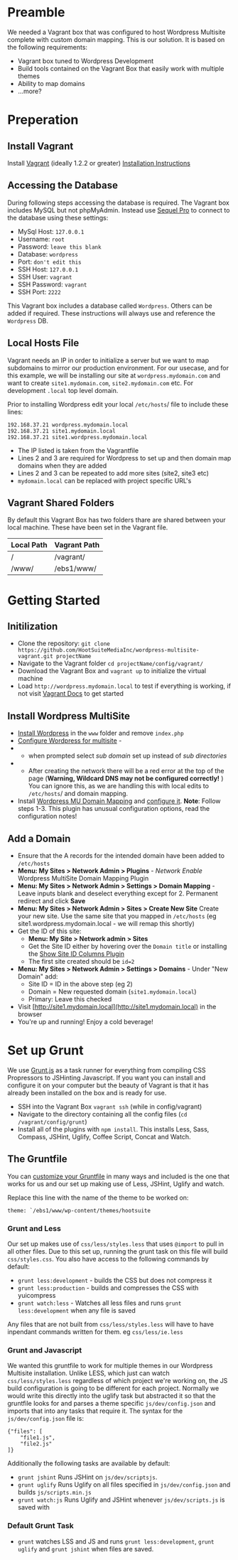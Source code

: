 # Preamble

We needed a Vagrant box that was configured to host Wordpress Multisite complete with custom domain mapping. This is our solution. It is based on the following requirements: 

* Vagrant box tuned to Wordpress Development
* Build tools contained on the Vagrant Box that easily work with multiple themes
* Ability to map domains
* …more?


# Preperation

## Install Vagrant
Install [Vagrant](http://www.vagrantup.com/) (ideally 1.2.2 or greater) [Installation Instructions](http://docs.vagrantup.com/v2/installation/index.html)

## Accessing the Database
During following steps accessing the database is required. The Vagrant box includes MySQL but not phpMyAdmin. Instead use [Sequel Pro](http://www.sequelpro.com/) to connect to the database using these settings: 

* MySql Host: `127.0.0.1`
* Username: `root`
* Password: `leave this blank`
* Database: `wordpress` 
* Port: `don't edit this`
* SSH Host: `127.0.0.1`
* SSH User: `vagrant`
* SSH Password: `vagrant`
* SSH Port: `2222`

This Vagrant box includes a database called `Wordpress`. Others can be added if required. These instructions will always use and reference the `Wordpress` DB. 

## Local Hosts File

Vagrant needs an IP in order to initialize a server but we want to map subdomains to mirror our production environment. For our usecase, and for this example, we will be installing our site at `wordpress.mydomain.com` and want to create `site1.mydomain.com`, `site2.mydomain.com` etc. For development `.local` top level domain. 

Prior to installing Wordpress edit your local `/etc/hosts`/ file to include these lines: 

	192.168.37.21 wordpress.mydomain.local
	192.168.37.21 site1.mydomain.local
	192.168.37.21 site1.wordpress.mydomain.local


* The IP listed is taken from the Vagrantfile
* Lines 2 and 3 are required for Wordpress to set up and then domain map domains when they are added
* Lines 2 and 3 can be repeated to add more sites (site2, site3 etc)
* `mydomain.local` can be replaced with project specific URL's

## Vagrant Shared Folders

By default this Vagrant Box has two folders thare are shared between your local machine. These have been set in the Vagrant file.  

| Local Path 	| Vagrant Path	|
| -------------	| -------------	| 
| /				| /vagrant/		|
| /www/			| /ebs1/www/	|


# Getting Started


## Initilization
* Clone the repository: `git clone https://github.com/HootSuiteMediaInc/wordpress-multisite-vagrant.git projectName`
* Navigate to the Vagrant folder `cd projectName/config/vagrant/`
* Download the Vagrant Box and `vagrant up` to initialize the virtual machine
* Load `http://wordpress.mydomain.local` to test if everything is working, if not visit [Vagrant Docs](http://docs.vagrantup.com/v2/) to get started




## Install Wordpress MultiSite

* [Install Wordpress](http://codex.wordpress.org/Installing_WordPress) in the `www` folder and remove `index.php`
* [Configure Wordpress for multisite](http://codex.wordpress.org/Create_A_Network) - 
*   * when prompted select *sub domain* set up instead of *sub directories*
*   * After creating the network there will be a red error at the top of the page (**Warning, Wildcard DNS may not be configured correctly!** ) You can ignore this, as we are handling this with local edits to `/etc/hosts`/ and domain mapping. 
* Install [Wordpress MU Domain Mapping](http://wordpress.org/extend/plugins/wordpress-mu-domain-mapping/) and [configure it](http://wordpress.org/extend/plugins/wordpress-mu-domain-mapping/installation/). **Note**: Follow steps 1-3. This plugin has unusual configuration options, read the configuration notes!

## Add a Domain 

* Ensure that the A records for the intended domain have been added to `/etc/hosts`
* **Menu: My Sites > Network Admin > Plugins** - *Network Enable* Wordpress MultiSite Domain Mapping Plugin
* **Menu: My Sites > Network Admin > Settings > Domain Mapping** -  Leave inputs blank and deselect everything except for 2. Permanent redirect and click **Save**
* **Menu: My Sites > Network Admin > Sites > Create New Site** Create your new site. Use the same site that you mapped in `/etc/hosts` (eg site1.wordpress.mydomain.local - we will remap this shortly)
* Get the ID of this site:
  * **Menu: My Site > Network admin > Sites**
  * Get the Site ID either by hovering over the `Domain title` or installing the [Show Site ID Columns Plugin](http://halfelf.org/hacks/site-id-columns-multisite/)
  * The first site created should be `id=2`
* **Menu: My Sites > Network Admin > Settings > Domains** - Under "New Domain" add:
  * Site ID = ID in the above step (eg 2)
  * Domain = New requested domain (`site1.mydomain.local`)
  * Primary: Leave this checked
* Visit [http://site1.mydomain.local](http://site1.mydomain.local) in the browser
* You're up and running! Enjoy a cold beverage! 

# Set up Grunt
We use [Grunt.js](http://gruntjs.com) as a task runner for everything from compiling CSS Propressors to JSHinting Javascript. If you want you can install and configure it on your computer but the beauty of Vagrant is that it has already been installed on the box and is ready for use. 

* SSH into the Vagrant Box `vagrant ssh` (while in config/vagrant) 
* Navigate to the directory containing all the config files (`cd /vagrant/config/grunt`)
* Install all of the plugins with `npm install`. This installs Less, Sass, Compass, JSHint, Uglify, Coffee Script, Concat and Watch.

## The Gruntfile
You can [customize your Gruntfile](http://gruntjs.com/configuring-tasks) in many ways and included is the one that works for us and our set up making use of Less, JSHint, Uglify and watch. 

Replace this line with the name of the theme to be worked on: 
	
	theme: `/ebs1/www/wp-content/themes/hootsuite

### Grunt and Less
Our set up makes use of `css/less/styles.less` that uses `@import` to pull in all other files. Due to this set up, running the grunt task on this file will build `css/styles.css`. You also have access to the following commands by default: 

* `grunt less:development` - builds the CSS but does not compress it
* `grunt less:production` - builds and compresses the CSS with yuicompress
* `grunt watch:less` - Watches all less files and runs `grunt less:development` when any file is saved

Any files that are not built from `css/less/styles.less` will have to have inpendant commands written for them. eg `css/less/ie.less`

### Grunt and Javascript
We wanted this gruntfile to work for multiple themes in our Wordpress Multisite installation. Unlike LESS, which just can watch `css/less/styles.less` regardless of which project we're working on, the JS build configuration is going to be different for each project. Normally we would write this directly into the uglify task but abstracted it so that the gruntfile looks for and parses a theme specific `js/dev/config.json` and imports that into any tasks that require it. The syntax for the `js/dev/config.json` file is: 


	{"files": [
		"file1.js", 
		"file2.js"
	]}

Additionally the following tasks are available by default: 

* `grunt jshint` Runs JSHint on `js/dev/scriptsjs`. 
* `grunt uglify` Runs Uglify on all files specified in `js/dev/config.json` and builds `js/scripts.min.js`
* `grunt watch:js` Runs Uglify and JSHint whenever `js/dev/scripts.js` is saved with

### Default Grunt Task
* `grunt` watches LSS and JS and runs `grunt less:development`, `grunt uglify` and `grunt jshint` when files are saved. 